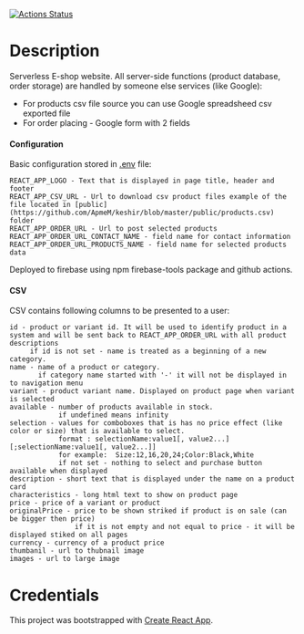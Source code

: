 [![Actions Status](https://github.com/ApmeM/keshir/workflows/Node%20CI/badge.svg)](https://github.com/ApmeM/keshir/actions)

# Description 

Serverless E-shop website. All server-side functions (product database, order storage) are handled by someone else services (like Google):
- For products csv file source you can use Google spreadsheed csv exported file
- For order placing - Google form with 2 fields

#### Configuration

Basic configuration stored in [.env](https://github.com/ApmeM/keshir/blob/master/.env) file:
```
REACT_APP_LOGO - Text that is displayed in page title, header and footer
REACT_APP_CSV_URL - Url to download csv product files example of the file located in [public](https://github.com/ApmeM/keshir/blob/master/public/products.csv) folder
REACT_APP_ORDER_URL - Url to post selected products
REACT_APP_ORDER_URL_CONTACT_NAME - field name for contact information
REACT_APP_ORDER_URL_PRODUCTS_NAME - field name for selected products data
```

Deployed to firebase using npm firebase-tools package and github actions.

#### CSV

CSV contains following columns to be presented to a user:
```
id - product or variant id. It will be used to identify product in a system and will be sent back to REACT_APP_ORDER_URL with all product descriptions
     if id is not set - name is treated as a beginning of a new category.
name - name of a product or category. 
       if category name started with '-' it will not be displayed in to navigation menu
variant - product variant name. Displayed on product page when variant is selected
available - number of products available in stock.
            if undefined means infinity
selection - values for comboboxes that is has no price effect (like color or size) that is available to select.
            format : selectionName:value1[, value2...][;selectionName:value1[, value2...]]
            for example:  Size:12,16,20,24;Color:Black,White
            if not set - nothing to select and purchase button available when displayed
description - short text that is displayed under the name on a product card
characteristics - long html text to show on product page
price - price of a variant or product
originalPrice - price to be shown striked if product is on sale (can be bigger then price)
                if it is not empty and not equal to price - it will be displayed stiked on all pages
currency - currency of a product price
thumbanil - url to thubnail image
images - url to large image 
```

# Credentials

This project was bootstrapped with [Create React App](https://github.com/facebook/create-react-app).
